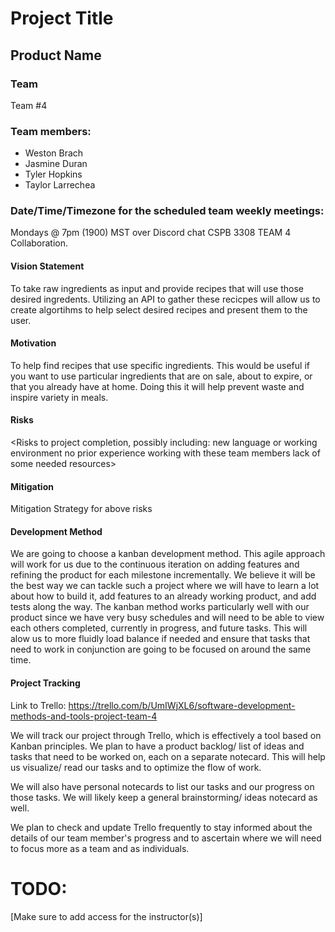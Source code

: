 # Project Title

## Product Name

### Team
Team #4

### Team members: 
- Weston Brach
- Jasmine Duran
- Tyler Hopkins
- Taylor Larrechea

### Date/Time/Timezone for the scheduled team weekly meetings: 
Mondays @ 7pm (1900) MST over Discord chat CSPB 3308 TEAM 4 Collaboration.

#### Vision Statement
  To take raw ingredients as input and provide recipes that will use those desired ingredents. Utilizing an API to gather these recicpes will allow us to create algortihms to help select desired recipes and present them to the user. 

#### Motivation 
  To help find recipes that use specific ingredients. 
  This would be useful if you want to use particular ingredients that are on sale, about to expire, or that you already have at home. 
  Doing this it will help prevent waste and inspire variety in meals. 


#### Risks
<Risks to project completion, possibly including:
new language or working environment
no prior experience working with these team members
lack of some needed resources>


#### Mitigation
Mitigation Strategy for above risks

#### Development Method
We are going to choose a kanban development method. This agile approach will work for us due to the continuous iteration on adding features and refining the product for each milestone incrementally. We believe it will be the best way we can tackle such a project where we will have to learn a lot about how to build it, add features to an already working product, and add tests along the way. The kanban method works particularly well with our product since we have very busy schedules and will need to be able to view each others completed, currently in progress, and future tasks. This will alow us to more fluidly load balance if needed and ensure that tasks that need to work in conjunction are going to be focused on around the same time.  


#### Project Tracking
Link to Trello: https://trello.com/b/UmIWjXL6/software-development-methods-and-tools-project-team-4

We will track our project through Trello, which is effectively a tool based on Kanban principles. We plan to have a product backlog/ list of ideas and tasks that need to be worked on, each on a separate notecard. This will help us visualize/ read our tasks and to optimize the flow of work.

We will also have personal notecards to list our tasks and our progress on those tasks. We will likely keep a general brainstorming/ ideas notecard as well. 
 
We plan to check and update Trello frequently to stay informed about the details of our team member's progress and to ascertain where we will need to focus more as a team and as individuals. 


# TODO: 
[Make sure to add access for the instructor(s)]
